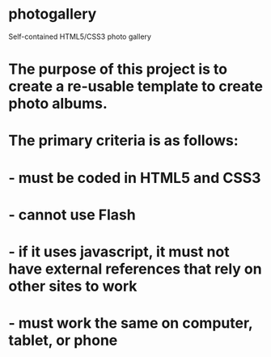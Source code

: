 # photogallery
Self-contained HTML5/CSS3 photo gallery

# The purpose of this project is to create a re-usable template to create photo albums.
# 
# The primary criteria is as follows:
#   - must be coded in HTML5 and CSS3
#   - cannot use Flash
#   - if it uses javascript, it must not have external references that rely on other sites to work
#   - must work the same on computer, tablet, or phone
#
